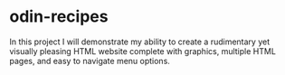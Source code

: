# odin-recipes
In this project I will demonstrate my ability to create a rudimentary yet visually pleasing 
HTML website complete with graphics, multiple HTML pages, and easy to navigate menu options.